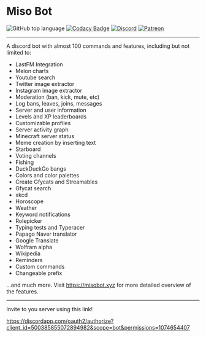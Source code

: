 # Miso Bot

![GitHub top language](https://img.shields.io/github/languages/top/joinemm/miso-bot?color=green)
[![Codacy Badge](https://api.codacy.com/project/badge/Grade/84479f7c0f4c44a6aa2ba435e0215436)](https://app.codacy.com/manual/joinemm/miso-bot?utm_source=github.com&utm_medium=referral&utm_content=joinemm/miso-bot&utm_campaign=Badge_Grade_Dashboard)
[![Discord](https://img.shields.io/discord/652904322706833409.svg?label=&logo=discord&logoColor=ffffff&color=7389D8&labelColor=6A7EC2)](https://discord.gg/RzDW3Ne)
[![Patreon](https://img.shields.io/badge/Patreon-donate-orange.svg)](https://www.patreon.com/joinemm)

---

A discord bot with almost 100 commands and features, including but not limited to:

-   LastFM Integration
-   Melon charts
-   Youtube search
-   Twitter image extractor
-   Instagram image extractor
-   Moderation (ban, kick, mute, etc)
-   Log bans, leaves, joins, messages
-   Server and user information
-   Levels and XP leaderboards
-   Customizable profiles
-   Server activity graph
-   Minecraft server status
-   Meme creation by inserting text
-   Starboard
-   Voting channels
-   Fishing
-   DuckDuckGo bangs
-   Colors and color palettes
-   Create Gfycats and Streamables 
-   Gfycat search
-   xkcd
-   Horoscope
-   Weather
-   Keyword notifications
-   Rolepicker
-   Typing tests and Typeracer
-   Papago Naver translator
-   Google Translate
-   Wolfram alpha
-   Wikipedia
-   Reminders
-   Custom commands
-   Changeable prefix

...and much more. Visit <https://misobot.xyz> for more detailed overview of the features.

---

Invite to you server using this link!

<https://discordapp.com/oauth2/authorize?client_id=500385855072894982&scope=bot&permissions=1074654407>
